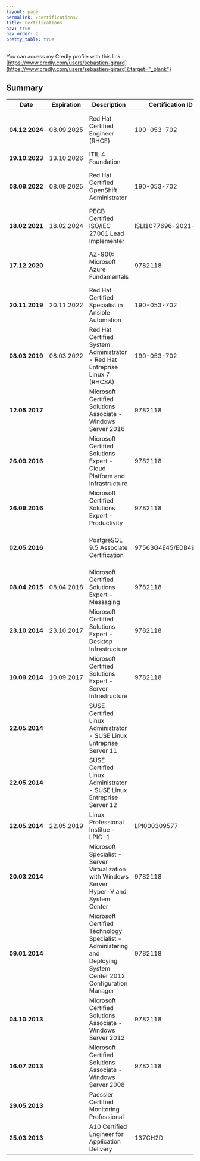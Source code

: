 ```yaml
---
layout: page
permalink: /certifications/
title: Certifications
nav: true
nav_order: 2
pretty_table: true
---
```


You can access my Credly profile with this link : [https://www.credly.com/users/sebastien-girard](https://www.credly.com/users/sebastien-girard){:target="_blank"}

## Summary

| **Date**       | **Expiration** | **Description**                                                                                                  | **Certification ID** | **Credly link**                                                     |
|----------------|----------------|------------------------------------------------------------------------------------------------------------------|----------------------|---------------------------------------------------------------------|
| **04.12.2024** | 08.09.2025     | Red Hat Certified Engineer (RHCE)                                                                                | 190-053-702          | [https://www.credly.com/badges/5e63ed2b-aad2-45ad-8a3d-aa659e9ccba3/](https://www.credly.com/badges/5e63ed2b-aad2-45ad-8a3d-aa659e9ccba3/){:target="_blank"}  |
| **19.10.2023** | 13.10.2026     | ITIL 4 Foundation                                                                                                |                      |   |
| **08.09.2022** | 08.09.2025     | Red Hat Certified OpenShift Administrator                                                                        | 190-053-702          | [https://www.credly.com/badges/2502457d-db30-4d2f-bf02-d2e3746f9b11](https://www.credly.com/badges/2502457d-db30-4d2f-bf02-d2e3746f9b11){:target="_blank"}  |
| **18.02.2021** | 18.02.2024     | PECB Certified ISO/IEC 27001 Lead Implementer                                                                    | ISLI1077696-2021-02  | [https://www.credly.com/badges/62823d95-83de-47a5-9741-efb53bed50dc](https://www.credly.com/badges/62823d95-83de-47a5-9741-efb53bed50dc){:target="_blank"}  |
| **17.12.2020** |                | AZ-900: Microsoft Azure Fundamentals                                                                             | 9782118              | [https://www.credly.com/badges/886b0dc6-04d3-4a5b-9e77-642f43b0fd6c](https://www.credly.com/badges/886b0dc6-04d3-4a5b-9e77-642f43b0fd6c){:target="_blank"} |
| **20.11.2019** | 20.11.2022     | Red Hat Certified Specialist in Ansible Automation                                                               | 190-053-702          | [https://www.credly.com/badges/c8c78f58-6aec-4a9b-a1cf-7ae89fc4b14d](https://www.credly.com/badges/c8c78f58-6aec-4a9b-a1cf-7ae89fc4b14d){:target="_blank"} |
| **08.03.2019** | 08.03.2022     | Red Hat Certified System Administrator - Red Hat Entreprise Linux 7 (RHCSA)                                      | 190-053-702          | [https://www.credly.com/badges/7194764b-b137-43f6-8dbc-0d397f5cea0b](https://www.credly.com/badges/7194764b-b137-43f6-8dbc-0d397f5cea0b){:target="_blank"}  |
| **12.05.2017** |                | Microsoft Certified Solutions Associate - Windows Server 2016                                                    | 9782118              | [https://www.credly.com/badges/023176aa-3c7d-4028-ace1-9888a0e74919](https://www.credly.com/badges/023176aa-3c7d-4028-ace1-9888a0e74919){:target="_blank"}  |
| **26.09.2016** |                | Microsoft Certified Solutions Expert - Cloud Platform and Infrastructure                                         | 9782118              | [https://www.credly.com/badges/e68cb24c-91d5-4270-b558-cc5f638408ee](https://www.credly.com/badges/e68cb24c-91d5-4270-b558-cc5f638408ee){:target="_blank"}  |
| **26.09.2016** |                | Microsoft Certified Solutions Expert - Productivity                                                              | 9782118              | [https://www.credly.com/badges/6e7c68fb-9201-48c6-972e-8504dd864a93](https://www.credly.com/badges/6e7c68fb-9201-48c6-972e-8504dd864a93){:target="_blank"}  |
| **02.05.2016** |                | PostgreSQL 9.5 Associate Certification                                                                           | 97563G4E45/EDB49050  | [https://www.credly.com/badges/f123ef6a-f6e4-484c-9b24-043ace039e31](https://www.credly.com/badges/f123ef6a-f6e4-484c-9b24-043ace039e31){:target="_blank"}  |
| **08.04.2015** | 08.04.2018     | Microsoft Certified Solutions Expert - Messaging                                                                 | 9782118              |                                                                     |
| **23.10.2014** | 23.10.2017     | Microsoft Certified Solutions Expert - Desktop Infrastructure                                                    | 9782118              |                                                                     |
| **10.09.2014** | 10.09.2017     | Microsoft Certified Solutions Expert - Server Infrastructure                                                     | 9782118              |                                                                     |
| **22.05.2014** |                | SUSE Certified Linux Administrator - SUSE Linux Entreprise Server 11                                             |                      |                                                                     |
| **22.05.2014** |                | SUSE Certified Linux Administrator - SUSE Linux Entreprise Server 12                                             |                      |                                                                     |
| **22.05.2014** | 22.05.2019     | Linux Professional Institue - LPIC-1                                                                             | LPI000309577         |                                                                     |
| **20.03.2014** |                | Microsoft Specialist - Server Virtualization with Windows Server Hyper-V and System Center                       | 9782118              | [https://www.credly.com/badges/95bae310-f1b8-4461-bbf5-bbf920b9da8d](https://www.credly.com/badges/95bae310-f1b8-4461-bbf5-bbf920b9da8d){:target="_blank"}  |
| **09.01.2014** |                | Microsoft Certified Technology Specialist - Administering and Deploying System Center 2012 Configuration Manager | 9782118              |                                                                     |
| **04.10.2013** |                | Microsoft Certified Solutions Associate - Windows Server 2012                                                    | 9782118              | [https://www.credly.com/badges/cc26f534-3ff1-47e1-a0ec-4c7c7a5c1801](https://www.credly.com/badges/cc26f534-3ff1-47e1-a0ec-4c7c7a5c1801){:target="_blank"}  |
| **16.07.2013** |                | Microsoft Certified Solutions Associate - Windows Server 2008                                                    | 9782118              | [https://www.credly.com/badges/63e9da82-c167-4770-ad67-05c1adee5200](https://www.credly.com/badges/63e9da82-c167-4770-ad67-05c1adee5200){:target="_blank"}  |
| **29.05.2013** |                | Paessler Certified Monitoring Professional                                                                       |                      |                                                                     |
| **25.03.2013** |                | A10 Certified Engineer for Application Delivery                                                                  | 137CH2D              |                                                                     |
